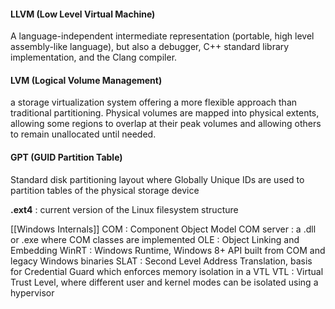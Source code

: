 #### LLVM (Low Level Virtual Machine)
A language-independent intermediate representation (portable, high level assembly-like language), but also a debugger, C++ standard library implementation, and the Clang compiler.

#### LVM (Logical Volume Management)
a storage virtualization system offering a more flexible approach than traditional partitioning. Physical volumes are mapped into physical extents, allowing some regions to overlap at their peak volumes and allowing others to remain unallocated until needed. 

#### GPT (GUID Partition Table)
Standard disk partitioning layout where Globally Unique IDs are used to partition tables of the physical storage device

**.ext4** : current version of the Linux filesystem structure

[[Windows Internals]]
COM : Component Object Model
COM server : a .dll or .exe where COM classes are implemented
OLE : Object Linking and Embedding
WinRT : Windows Runtime, Windows 8+ API built from COM and legacy Windows binaries
SLAT : Second Level Address Translation, basis for Credential Guard which enforces memory isolation in a VTL
VTL : Virtual Trust Level, where different user and kernel modes can be isolated using a hypervisor

